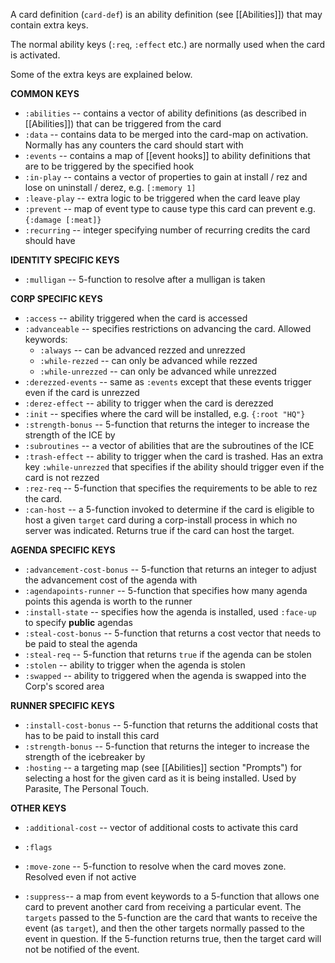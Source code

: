 A card definition (`card-def`) is an ability definition (see [[Abilities]]) that may contain extra keys.

The normal ability keys (`:req`, `:effect` etc.) are normally used when the card is activated.

Some of the extra keys are explained below.

**COMMON KEYS**
- `:abilities` -- contains a vector of ability definitions (as described in [[Abilities]]) that can be triggered from the card
- `:data` -- contains data to be merged into the card-map on activation. Normally has any counters the card should start with
- `:events` -- contains a map of [[event hooks]] to ability definitions that are to be triggered by the specified hook
- `:in-play` -- contains a vector of properties to gain at install / rez and lose on uninstall / derez, e.g. `[:memory 1]`
- `:leave-play` -- extra logic to be triggered when the card leave play
- `:prevent` -- map of event type to cause type this card can prevent e.g. `{:damage [:meat]}`
- `:recurring` -- integer specifying number of recurring credits the card should have

**IDENTITY SPECIFIC KEYS**
- `:mulligan` -- 5-function to resolve after a mulligan is taken

**CORP SPECIFIC KEYS**
- `:access` -- ability triggered when the card is accessed
- `:advanceable` -- specifies restrictions on advancing the card. Allowed keywords:
  * `:always` -- can be advanced rezzed and unrezzed
  * `:while-rezzed` -- can only be advanced while rezzed
  * `:while-unrezzed` -- can only be advanced while unrezzed
- `:derezzed-events` -- same as `:events` except that these events trigger even if the card is unrezzed
- `:derez-effect` -- ability to trigger when the card is derezzed
- `:init` -- specifies where the card will be installed, e.g. `{:root "HQ"}`
- `:strength-bonus` -- 5-function that returns the integer to increase the strength of the ICE by
- `:subroutines` -- a vector of abilities that are the subroutines of the ICE
- `:trash-effect` -- ability to trigger when the card is trashed. Has an extra key `:while-unrezzed` that specifies if the ability should trigger even if the card is not rezzed
- `:rez-req` -- 5-function that specifies the requirements to be able to rez the card.
- `:can-host` -- a 5-function invoked to determine if the card is eligible to host a given `target` card during a corp-install process in which no server was indicated. Returns true if the card can host the target.

**AGENDA SPECIFIC KEYS**
- `:advancement-cost-bonus` -- 5-function that returns an integer to adjust the advancement cost of the agenda with
- `:agendapoints-runner` -- 5-function that specifies how many agenda points this agenda is worth to the runner
- `:install-state` -- specifies how the agenda is installed, used `:face-up` to specify **public** agendas
- `:steal-cost-bonus` -- 5-function that returns a cost vector that needs to be paid to steal the agenda
- `:steal-req` -- 5-function that returns `true` if the agenda can be stolen
- `:stolen` -- ability to trigger when the agenda is stolen
- `:swapped` -- ability to triggered when the agenda is swapped into the Corp's scored area

**RUNNER SPECIFIC KEYS**
- `:install-cost-bonus` -- 5-function that returns the additional costs that has to be paid to install this card
- `:strength-bonus` -- 5-function that returns the integer to increase the strength of the icebreaker by
- `:hosting` -- a targeting map (see [[Abilities]] section "Prompts") for selecting a host for the given card as it is being installed. Used by Parasite, The Personal Touch.

**OTHER KEYS**
- `:additional-cost` -- vector of additional costs to activate this card

- `:flags`
- `:move-zone` -- 5-function to resolve when the card moves zone. Resolved even if not active
- `:suppress`-- a map from event keywords to a 5-function that allows one card to prevent another card from receiving a particular event. The `targets` passed to the 5-function are the card that wants to receive the event (as `target`), and then the other targets normally passed to the event in question. If the 5-function returns true, then the target card will not be notified of the event.